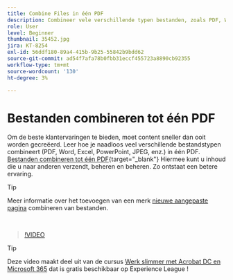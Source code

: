 ```yaml
---
title: Combine Files in één PDF
description: Combineer vele verschillende typen bestanden, zoals PDF, Word, Excel, PowerPoint of JPEG, in één PDF
role: User
level: Beginner
thumbnail: 35452.jpg
jira: KT-8254
exl-id: 56ddf180-89a4-415b-9b25-55842b9bdd62
source-git-commit: ad54f7afa78b0fbb31eccf455723a8890cb92355
workflow-type: tm+mt
source-wordcount: '130'
ht-degree: 3%

---
```


# Bestanden combineren tot één PDF

Om de beste klantervaringen te bieden, moet content sneller dan ooit worden gecreëerd. Leer hoe je naadloos veel verschillende bestandstypen combineert (PDF, Word, Excel, PowerPoint, JPEG, enz.) in één PDF. [Bestanden combineren tot één PDF](https://www.adobe.com/nl/acrobat/online/merge-pdf.html){target="_blank"} Hiermee kunt u inhoud die u naar anderen verzendt, beheren en beheren. Zo ontstaat een betere ervaring.

>[!TIP]
>
>Meer informatie over het toevoegen van een merk [nieuwe aangepaste pagina](add-custom-page.md) combineren van bestanden.

<br>

>[!VIDEO](https://video.tv.adobe.com/v/35452?quality=12&learn=on&hidetitle=true)

>[!TIP]
>
>Deze video maakt deel uit van de cursus [Werk slimmer met Acrobat DC en Microsoft 365](https://experienceleague.adobe.com/?recommended=Acrobat-U-1-2021.microsoft365) dat is gratis beschikbaar op Experience League !
